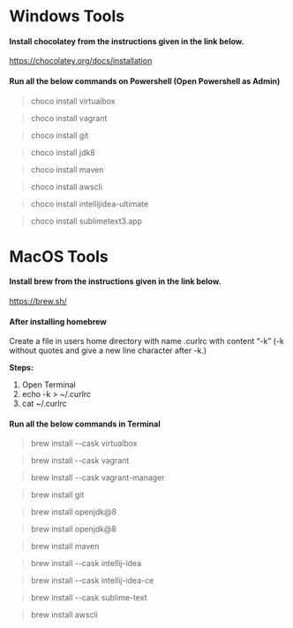 # Windows Tools

#### Install chocolatey from the instructions given in the link below.

https://chocolatey.org/docs/installation

#### Run all the below commands on Powershell (Open Powershell as Admin)

> choco install virtualbox

> choco install vagrant

> choco install git

> choco install jdk8

> choco install maven

> choco install awscli

> choco install intellijidea-ultimate

> choco install sublimetext3.app

# MacOS Tools

#### Install brew from the instructions given in the link below.

https://brew.sh/

#### After installing homebrew

Create a file in users home directory with name .curlrc with content “-k”
(-k without quotes and give a new line character after -k.)

**Steps:**

1. Open Terminal
2. echo -k > ~/.curlrc
3. cat ~/.curlrc

#### Run all the below commands in Terminal

> brew install --cask virtualbox

> brew install --cask vagrant

> brew install --cask vagrant-manager

> brew install git

> brew install openjdk@8

> brew install openjdk@8

> brew install maven

> brew install --cask intellij-idea

> brew install --cask intellij-idea-ce

> brew install --cask sublime-text

> brew install awscli
